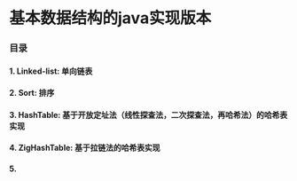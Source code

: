 # 基本数据结构的java实现版本

### 目录
#### 1. Linked-list: 单向链表
#### 2. Sort: 排序
#### 3. HashTable: 基于开放定址法（线性探查法，二次探查法，再哈希法）的哈希表实现
#### 4. ZigHashTable: 基于拉链法的哈希表实现
#### 5.
